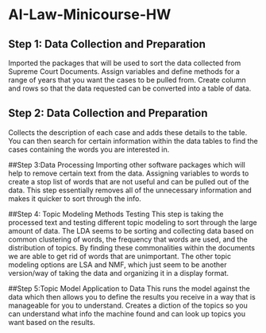 # AI-Law-Minicourse-HW

## Step 1: Data Collection and Preparation
Imported the packages that will be used to sort the data collected from Supreme Court Documents. Assign variables and define methods for a range of years that you want the cases to be pulled from. Create column and rows so that the data requested can be converted into a table of data. 

## Step 2: Data Collection and Preparation
Collects the description of each case and adds these details to the table. You can then search for certain information within the data tables to find the cases containing the words you are interested in. 

##Step 3:Data Processing
Importing other software packages which will help to remove certain text from the data. Assigning variables to words to create a stop list of words that are not useful and can be pulled out of the data. This step essentially removes all of the unnecessary information and makes it quicker to sort through the info.  

##Step 4: Topic Modeling Methods Testing
This step is taking the processed text and testing different topic modeling to sort through the large amount of data. The LDA seems to be sorting and collecting data based on common clustering of words, the frequency that words are used, and the distribution of topics. By finding these commonalities within the documents we are able to get rid of words that are unimportant. The other topic modeling options are LSA and NMF, which just seem to be another version/way of taking the data and organizing it in a display format.

##Step 5:Topic Model Application to Data
This runs the model against the data which then allows you to define the results you receive in a way that is manageable for you to understand. Creates a diction of the topics so you can understand what info the machine found and can look up topics you want based on the results. 